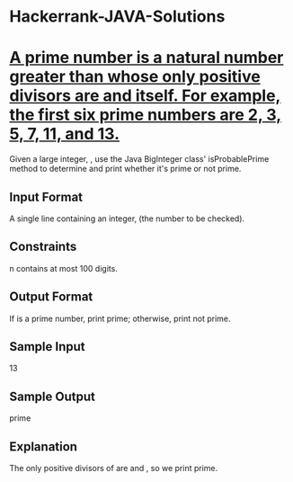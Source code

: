 # Hackerrank-JAVA-Solutions

# [A prime number is a natural number greater than  whose only positive divisors are  and itself. For example, the first six prime numbers are 2, 3, 5, 7, 11, and 13.](Java-Primality-Test.java)

Given a large integer, , use the Java BigInteger class' isProbablePrime method to determine and print whether it's prime or not prime.

## Input Format

A single line containing an integer,  (the number to be checked).

## Constraints

 n contains at most 100 digits.
## Output Format

If  is a prime number, print prime; otherwise, print not prime.

## Sample Input

13
## Sample Output

prime
## Explanation

The only positive divisors of  are  and , so we print prime.
